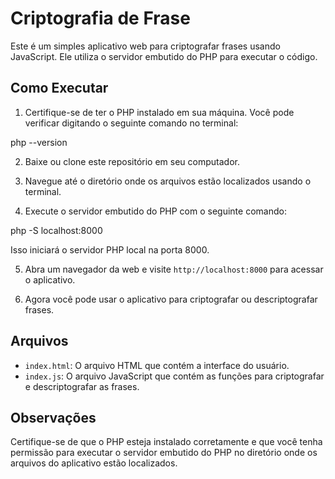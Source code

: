 # Criptografia de Frase

Este é um simples aplicativo web para criptografar  frases usando JavaScript. Ele utiliza o servidor embutido do PHP para executar o código.

## Como Executar

1. Certifique-se de ter o PHP instalado em sua máquina. Você pode verificar digitando o seguinte comando no terminal:

php --version

2. Baixe ou clone este repositório em seu computador.

3. Navegue até o diretório onde os arquivos estão localizados usando o terminal.

4. Execute o servidor embutido do PHP com o seguinte comando:

php -S localhost:8000


Isso iniciará o servidor PHP local na porta 8000.

5. Abra um navegador da web e visite `http://localhost:8000` para acessar o aplicativo.

6. Agora você pode usar o aplicativo para criptografar ou descriptografar frases.

## Arquivos

- `index.html`: O arquivo HTML que contém a interface do usuário.
- `index.js`: O arquivo JavaScript que contém as funções para criptografar e descriptografar as frases.

## Observações

Certifique-se de que o PHP esteja instalado corretamente e que você tenha permissão para executar o servidor embutido do PHP no diretório onde os arquivos do aplicativo estão localizados.
